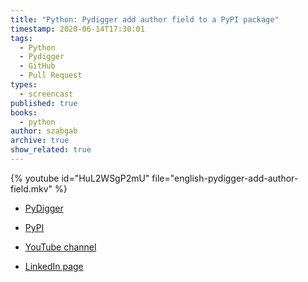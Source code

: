 ```yaml
---
title: "Python: Pydigger add author field to a PyPI package"
timestamp: 2020-06-14T17:30:01
tags:
  - Python
  - Pydigger
  - GitHub
  - Pull Request
types:
  - screencast
published: true
books:
  - python
author: szabgab
archive: true
show_related: true
---
```



{% youtube id="HuL2WSgP2mU" file="english-pydigger-add-author-field.mkv" %}


* [PyDigger](https://pydigger.com/)
* [PyPI](https://pypi.org/)

* [YouTube channel](/youtube)
* [LinkedIn page](/linkedin)


